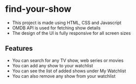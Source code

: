 # find-your-show

- This project is made using HTML, CSS and Javascript
- OMDB API is used for fetching show details
- The design of the UI is fully responsive for all screen sizes

## Features

- You can search for any TV show, web series or movies
- You can add any show to your watchlist
- You can see the list of added shows under My Watchlist
- You can also remove any show from your watchlist
